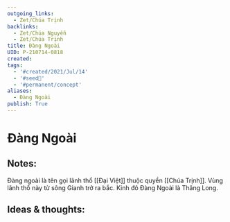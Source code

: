 ```yaml
---
outgoing_links:
  - Zet/Chúa Trịnh
backlinks:
  - Zet/Chúa Nguyễn
  - Zet/Chúa Trịnh
title: Đàng Ngoài
UID: P-210714-0818
created: 
tags:
  - '#created/2021/Jul/14'
  - '#seed🥜'
  - '#permanent/concept'
aliases:
  - Đàng Ngoài
publish: True
---
```

# Đàng Ngoài

## Notes:
Đàng ngoài là tên gọi lãnh thổ [[Đại Việt]] thuộc quyền [[Chúa Trịnh]]. Vùng lãnh thổ này từ sông Gianh trở ra bắc. Kinh đô Đàng Ngoài là Thăng Long.

## Ideas & thoughts:

